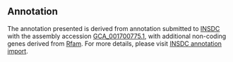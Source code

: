 

Annotation
----------

The annotation presented is derived from annotation submitted to
[INSDC](http://www.insdc.org) with the assembly accession
[GCA\_001700775.1](http://www.ebi.ac.uk/ena/data/view/GCA_001700775.1),
with additional non-coding genes derived from
[Rfam](http://rfam.xfam.org/). For more details, please visit [INSDC
annotation
import](http://ensemblgenomes.org/info/data/insdc_annotation).
